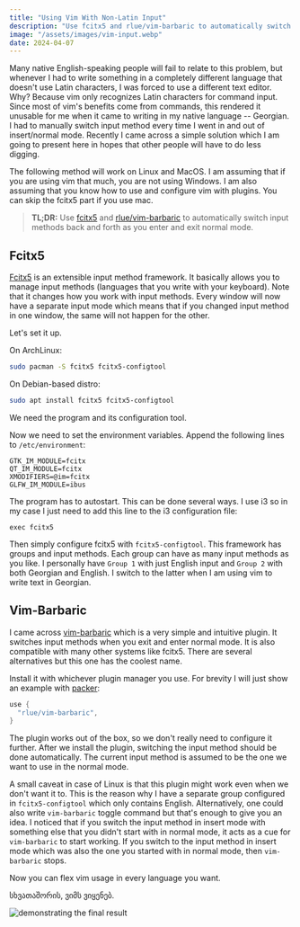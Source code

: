 ```yaml
---
title: "Using Vim With Non-Latin Input"
description: "Use fcitx5 and rlue/vim-barbaric to automatically switch input methods back and forth as you enter and exit normal mode."
image: "/assets/images/vim-input.webp"
date: 2024-04-07
---
```


Many native English-speaking people will fail to relate to this problem,
but whenever I had to write something in a completely different language
that doesn't use Latin characters, I was forced to use a different text editor.
Why? Because vim only recognizes Latin characters for command input.
Since most of vim's benefits come from commands,
this rendered it unusable for me when it came to writing in my native language -- Georgian.
I had to manually switch input method every time I went in and out of insert/normal mode.
Recently I came across a simple solution which I am going to present here in hopes
that other people will have to do less digging.

The following method will work on Linux and MacOS.
I am assuming that if you are using vim that much, you are not using Windows.
I am also assuming that you know how to use and configure vim with plugins.
You can skip the fcitx5 part if you use mac.

> **TL;DR:** Use [fcitx5](https://wiki.archlinux.org/title/Fcitx5)
> and [rlue/vim-barbaric](https://github.com/rlue/vim-barbaric)
> to automatically switch input methods back and forth as you enter and exit normal mode.

## Fcitx5

[Fcitx5](https://wiki.archlinux.org/title/Fcitx5) is an extensible input method framework.
It basically allows you to manage input methods (languages that you write with your keyboard).
Note that it changes how you work with input methods.
Every window will now have a separate input mode
which means that if you changed input method in one window, the same will not happen for the other.

Let's set it up.

On ArchLinux:

```sh
sudo pacman -S fcitx5 fcitx5-configtool
```

On Debian-based distro:

```sh
sudo apt install fcitx5 fcitx5-configtool
```

We need the program and its configuration tool.

Now we need to set the environment variables.
Append the following lines to `/etc/environment`:

```
GTK_IM_MODULE=fcitx
QT_IM_MODULE=fcitx
XMODIFIERS=@im=fcitx
GLFW_IM_MODULE=ibus
```

The program has to autostart. This can be done several ways.
I use i3 so in my case I just need to add this line to the i3 configuration file:

```
exec fcitx5
```

Then simply configure fcitx5 with `fcitx5-configtool`.
This framework has groups and input methods.
Each group can have as many input methods as you like.
I personally have `Group 1` with just English input
and `Group 2` with both Georgian and English.
I switch to the latter when I am using vim to write text in Georgian.

## Vim-Barbaric

I came across [vim-barbaric](https://github.com/rlue/vim-barbaric)
which is a very simple and intuitive plugin.
It switches input methods when you exit and enter normal mode.
It is also compatible with many other systems like fcitx5.
There are several alternatives but this one has the coolest name.

Install it with whichever plugin manager you use.
For brevity I will just show an example with [packer](https://github.com/wbthomason/packer.nvim):

```lua
use {
  "rlue/vim-barbaric",
}
```

The plugin works out of the box, so we don't really need to configure it further.
After we install the plugin, switching the input method should be done automatically.
The current input method is assumed to be the one we want to use in the normal mode.

A small caveat in case of Linux is that this plugin might work even when we don't want it to.
This is the reason why I have a separate group configured in `fcitx5-configtool`
which only contains English.
Alternatively, one could also write `vim-barbaric` toggle command but that's enough to give you an idea.
I noticed that if you switch the input method in insert mode with something else that you didn't start
with in normal mode, it acts as a cue for `vim-barbaric` to start working.
If you switch to the input method in insert mode which was also the one you started with in normal mode,
then `vim-barbaric` stops.

Now you can flex vim usage in every language you want.

სხვათაშორის, ვიმს ვიყენებ.

![demonstrating the final result](https://i.imgur.com/nfZ9riD.gif)
